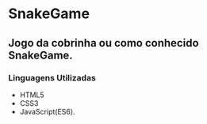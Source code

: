# SnakeGame
## Jogo da cobrinha ou como conhecido SnakeGame.

### Linguagens Utilizadas
* HTML5
* CSS3
* JavaScript(ES6).
